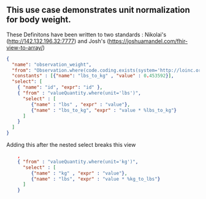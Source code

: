 ## This use case demonstrates unit normalization for body weight. 

These Definitons have been written to two standards : Nikolai's (http://142.132.196.32:7777) and Josh's (https://joshuamandel.com/fhir-view-to-array/)


```json
{
  "name": "observation_weight",
  "from": "Observation.where(code.coding.exists(system='http://loinc.org' and code = '29463-7')).first()",
  "constants" : [{"name": "lbs_to_kg" , "value" : 0.453592}],
  "select": [
    { "name": "id", "expr": "id" },
    { "from" : "valueQuantity.where(unit='lbs')",
      "select" : [
         {"name" : "lbs" , "expr" : "value"},
         {"name" : "lbs_to_kg", "expr" : "value * %lbs_to_kg"}
      ]
    }
  ]
}
```

Adding this after the nested select breaks this view
```json
    ,
    { "from" : "valueQuantity.where(unit='kg')",
      "select" : [
         {"name" : "kg" , "expr" : "value"},
         {"name" : "lbs", "expr" : "value * %kg_to_lbs"}
      ]
    }
```